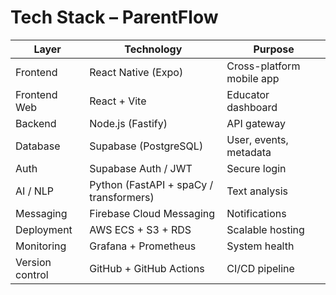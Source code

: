 # Tech Stack – ParentFlow

| Layer | Technology | Purpose |
|-------|-------------|----------|
| Frontend | React Native (Expo) | Cross-platform mobile app |
| Frontend Web | React + Vite | Educator dashboard |
| Backend | Node.js (Fastify) | API gateway |
| Database | Supabase (PostgreSQL) | User, events, metadata |
| Auth | Supabase Auth / JWT | Secure login |
| AI / NLP | Python (FastAPI + spaCy / transformers) | Text analysis |
| Messaging | Firebase Cloud Messaging | Notifications |
| Deployment | AWS ECS + S3 + RDS | Scalable hosting |
| Monitoring | Grafana + Prometheus | System health |
| Version control | GitHub + GitHub Actions | CI/CD pipeline |
